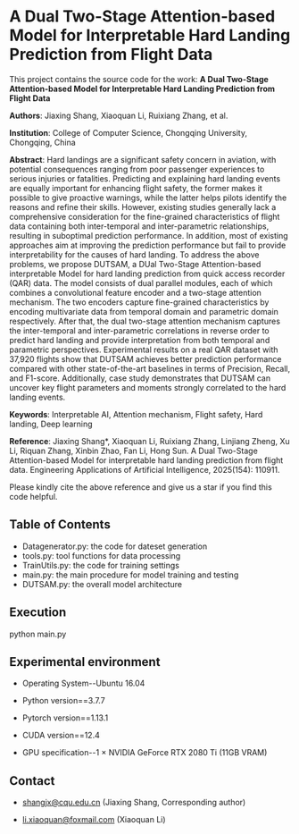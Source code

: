 # A Dual Two-Stage Attention-based Model for Interpretable Hard Landing Prediction from Flight Data

This project contains the source code for the work: **A Dual Two-Stage Attention-based Model for Interpretable Hard Landing Prediction from Flight Data**

**Authors**: Jiaxing Shang, Xiaoquan Li, Ruixiang Zhang, et al.

**Institution**: College of Computer Science, Chongqing University, Chongqing, China

**Abstract**: Hard landings are a significant safety concern in aviation, with potential consequences ranging from poor passenger experiences to serious injuries or fatalities. Predicting and explaining hard landing events are equally important for enhancing flight safety, the former makes it possible to give proactive warnings, while the latter helps pilots identify the reasons and refine their skills. However, existing studies generally lack a comprehensive consideration for the fine-grained characteristics of flight data containing both inter-temporal and inter-parametric relationships, resulting in suboptimal prediction performance. In addition, most of existing approaches aim at improving the prediction performance but fail to provide interpretability for the causes of hard landing. To address the above problems, we propose DUTSAM, a DUal Two-Stage Attention-based interpretable Model for hard landing prediction from quick access recorder (QAR) data. The model consists of dual parallel modules, each of which combines a convolutional feature encoder and a two-stage attention mechanism. The two encoders capture fine-grained characteristics by encoding multivariate data from temporal domain and parametric domain respectively. After that, the dual two-stage attention mechanism captures the inter-temporal and inter-parametric correlations in reverse order to predict hard landing and provide interpretation from both temporal and parametric perspectives. Experimental results on a real QAR dataset with 37,920 flights show that DUTSAM achieves better prediction performance compared with other state-of-the-art baselines in terms of Precision, Recall, and F1-score. Additionally, case study demonstrates that DUTSAM can uncover key flight parameters and moments strongly correlated to the hard landing events.

**Keywords**: Interpretable AI, Attention mechanism, Flight safety, Hard landing, Deep learning

**Reference**: Jiaxing Shang*, Xiaoquan Li, Ruixiang Zhang, Linjiang Zheng, Xu Li, Riquan Zhang, Xinbin Zhao, Fan Li, Hong Sun. A Dual Two-Stage Attention-based Model for interpretable hard landing prediction from flight data. Engineering Applications of Artificial Intelligence, 2025(154): 110911.

Please kindly cite the above reference and give us a star if you find this code helpful.

## Table of Contents

- Datagenerator.py: the code for dateset generation
- tools.py: tool functions for data processing
- TrainUtils.py: the code for training settings
- main.py: the main procedure for model training and testing
- DUTSAM.py: the overall model architecture

## Execution

python main.py

## Experimental environment

- Operating System--Ubuntu 16.04
  
- Python version==3.7.7
  
- Pytorch version==1.13.1
  
- CUDA version==12.4
  
- GPU specification--1 × NVIDIA GeForce RTX 2080 Ti (11GB VRAM)
  

## Contact

- shangjx@cqu.edu.cn (Jiaxing Shang, Corresponding author)
  
- li.xiaoquan@foxmail.com (Xiaoquan Li)
